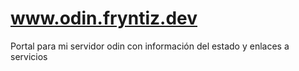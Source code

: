 # www.odin.fryntiz.dev

Portal para mi servidor odin con información del estado y enlaces a servicios